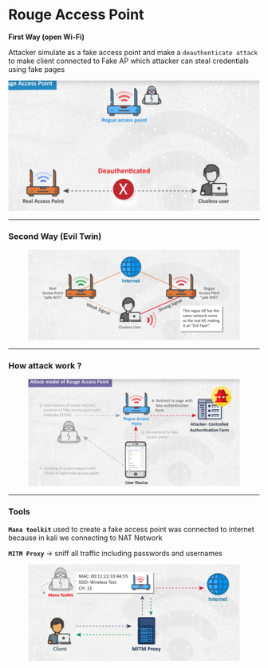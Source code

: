 # Rouge Access Point

**First Way (open Wi-Fi)**

Attacker simulate as a fake access point and make a `deauthenticate attack` to make client connected to Fake AP which attacker can steal credentials using fake pages

![image.png](<../../.gitbook/assets/image (2).png>)

***

### Second Way (Evil Twin)

<figure><img src="../../.gitbook/assets/image 1 (2).png" alt=""><figcaption></figcaption></figure>

***

### How attack work ?

<figure><img src="../../.gitbook/assets/image 2.png" alt=""><figcaption></figcaption></figure>

***

### Tools

**`Mana toolkit`** used to create a fake access point was connected to internet because in kali we connecting to NAT Network

**`MITM Proxy`** → sniff all traffic including passwords and usernames

<figure><img src="../../.gitbook/assets/image 3.png" alt=""><figcaption></figcaption></figure>
